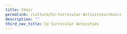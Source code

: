 ```yaml
---
title: Choir
permalink: /culture/Co-Curricular-Activities/choir/
description: ""
third_nav_title: Co Curricular Activities
---
```

